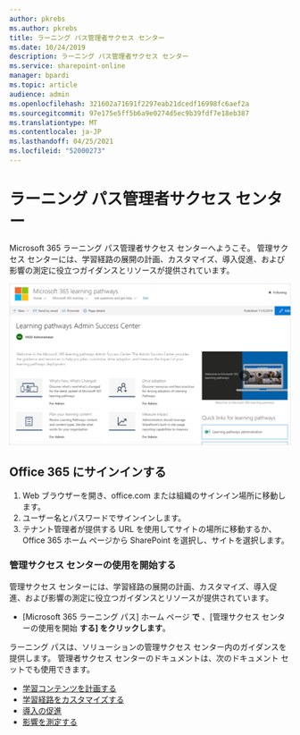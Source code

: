 ```yaml
---
author: pkrebs
ms.author: pkrebs
title: ラーニング パス管理者サクセス センター
ms.date: 10/24/2019
description: ラーニング パス管理者サクセス センター
ms.service: sharepoint-online
manager: bpardi
ms.topic: article
audience: admin
ms.openlocfilehash: 321602a71691f2297eab21dcedf16998fc6aef2a
ms.sourcegitcommit: 97e175e5ff5b6a9e0274d5ec9b39fdf7e18eb387
ms.translationtype: MT
ms.contentlocale: ja-JP
ms.lasthandoff: 04/25/2021
ms.locfileid: "52000273"
---
```

# <a name="learning-pathways-admin-success-center"></a>ラーニング パス管理者サクセス センター

Microsoft 365 ラーニング パス管理者サクセス センターへようこそ。 管理サクセス センターには、学習経路の展開の計画、カスタマイズ、導入促進、および影響の測定に役立つガイダンスとリソースが提供されています。

![ラーニング パス管理者サクセス センターのホーム ページ。](media/cg-successcenter.png)

## <a name="sign-in-to-office-365"></a>Office 365 にサインインする 

1.  Web ブラウザーを開き、office.com または組織のサインイン場所に移動します。 
2.  ユーザー名とパスワードでサインインします。
3.  テナント管理者が提供する URL を使用してサイトの場所に移動するか、Office 365 ホーム ページから SharePoint を選択し、サイトを選択します。 

### <a name="get-started-with-the-admin-success-center"></a>管理サクセス センターの使用を開始する

管理サクセス センターには、学習経路の展開の計画、カスタマイズ、導入促進、および影響の測定に役立つガイダンスとリソースが提供されています。 

- [Microsoft 365 ラーニング パス] ホーム ページ **で** 、[管理サクセス センターの使用を開始 **する] をクリックします**。

ラーニング パスは、ソリューションの管理サクセス センター内のガイダンスを提供します。 管理者サクセス センターのドキュメントは、次のドキュメント セットでも使用できます。 

- [学習コンテンツを計画する](custom_plancontent.md)
- [学習経路をカスタマイズする](custom_overview.md)
- [導入の促進](driveadoption.md)
- [影響を測定する](custom_measureimpact.md)

